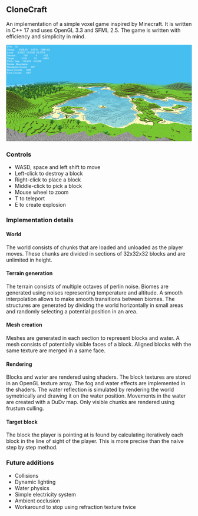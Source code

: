 ## CloneCraft

An implementation of a simple voxel game inspired by Minecraft.
It is written in C++ 17 and uses OpenGL 3.3 and SFML 2.5.
The game is written with efficiency and simplicity in mind.

![Screenshot](/Docs/screenshot.png?raw=true)

### Controls

* WASD, space and left shift to move
* Left-click to destroy a block
* Right-click to place a block
* Middle-click to pick a block
* Mouse wheel to zoom
* T to teleport
* E to create explosion

### Implementation details

#### World

The world consists of chunks that are loaded and unloaded as the player moves.
These chunks are divided in sections of 32x32x32 blocks and are unlimited in height.

#### Terrain generation

The terrain consists of multiple octaves of perlin noise.
Biomes are generated using noises representing temperature and altitude.
A smooth interpolation allows to make smooth transitions between biomes.
The structures are generated by dividing the world horizontally in small areas and randomly selecting a potential position in an area.

#### Mesh creation

Meshes are generated in each section to represent blocks and water. A mesh consists of potentially visible faces of a block. Aligned blocks with the same texture are merged in a same face.

#### Rendering

Blocks and water are rendered using shaders.
The block textures are stored in an OpenGL texture array.
The fog and water effects are implemented in the shaders.
The water reflection is simulated by rendering the world symetrically and drawing it on the water position.
Movements in the water are created with a DuDv map.
Only visible chunks are rendered using frustum culling.

#### Target block

The block the player is pointing at is found by calculating iteratively each block in the line of sight of the player.
This is more precise than the naive step by step method.

### Future additions

* Collisions
* Dynamic lighting
* Water physics
* Simple electricity system
* Ambient occlusion
* Workaround to stop using refraction texture twice